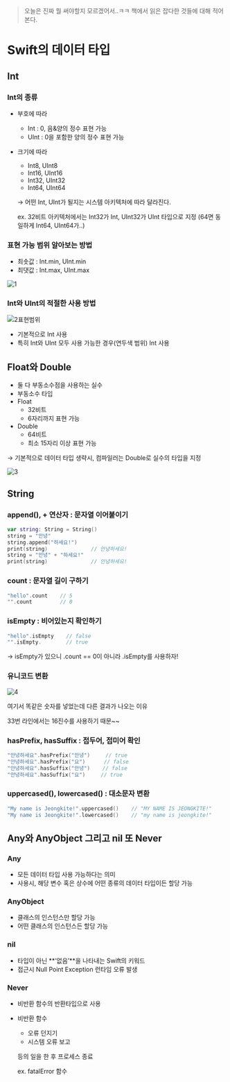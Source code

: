 > 오늘은 진짜 뭘 써야할지 모르겠어서..ㅋㅋ
책에서 읽은 잡다한 것들에 대해 적어본다.
> 

# Swift의 데이터 타입

## Int

### Int의 종류

- 부호에 따라
    - Int : 0, 음&양의 정수 표현 가능
    - UInt : 0을 포함한 양의 정수 표현 가능
- 크기에 따라
    - Int8, UInt8
    - Int16, UInt16
    - Int32, UInt32
    - Int64, UInt64
    
    → 어떤 Int, UInt가 될지는 시스템 아키텍처에 따라 달라진다.
    
    ex. 32비트 아키텍처에서는 Int32가 Int, UInt32가 UInt 타입으로 지정 (64면 동일하게 Int64, UInt64가..)
    

### 표현 가능 범위 알아보는 방법

- 최솟값 : Int.min, UInt.min
- 최댓값 : Int.max, UInt.max

![1](https://user-images.githubusercontent.com/75439868/214008325-9b4ef0fc-e3c2-49ca-aeac-82b984e95cdd.png)

### Int와 UInt의 적절한 사용 방법

![2표현범위](https://user-images.githubusercontent.com/75439868/214008353-e54f9409-3776-40c0-aef1-1481a4137e56.png)

- 기본적으로 Int 사용
- 특히 Int와 UInt 모두 사용 가능한 경우(연두색 범위) Int 사용

## Float와 Double

- 둘 다 부동소수점을 사용하는 실수
- 부동소수 타입
- Float
    - 32비트
    - 6자리까지 표현 가능
- Double
    - 64비트
    - 최소 15자리 이상 표현 가능

→ 기본적으로 데이터 타입 생략시, 컴파일러는 Double로 실수의 타입을 지정

![3](https://user-images.githubusercontent.com/75439868/214008403-5607186e-2874-4b36-8e1e-008bc29b2cd8.png)

## String

### append(), + 연산자 : 문자열 이어붙이기

```swift
var string: String = String()
string = "안녕"
string.append("하세요!")
print(string)              // 안녕하세요!
string = "안녕" + "하세요!"
print(string)              // 안녕하세요!
```

### count : 문자열 길이 구하기

```swift
"hello".count    // 5
"".count         // 0
```

### isEmpty : 비어있는지 확인하기

```swift
"hello".isEmpty    // false
"".isEmpty.        // true
```

→ isEmpty가 있으니 .count == 0이 아니라 .isEmpty를 사용하자!

### 유니코드 변환

![4](https://user-images.githubusercontent.com/75439868/214008441-6c3a4002-4090-41da-8c76-6e368488a2c6.png)

여기서 똑같은 숫자를 넣었는데 다른 결과가 나오는 이유

33번 라인에서는 16진수를 사용하기 때문~~

### hasPrefix, hasSuffix : 접두어, 접미어 확인

```swift
"안녕하세요".hasPrefix("안녕")     // true
"안녕하세요".hasPrefix("요")      // false
"안녕하세요".hasSuffix("안녕")    // false
"안녕하세요".hasSuffix("요")     // true
```

### uppercased(), lowercased() : 대소문자 변환

```swift
"My name is Jeongkite!".uppercased()    // "MY NAME IS JEONGKITE!"
"My name is Jeongkite!".lowercased()    // "my name is jeongkite!"
```

## Any와 AnyObject 그리고 nil 또 Never

### Any

- 모든 데이터 타입 사용 가능하다는 의미
- 사용시, 해당 변수 혹은 상수에 어떤 종류의 데이터 타입이든 할당 가능

### AnyObject

- 클래스의 인스턴스만 할당 가능
- 어떤 클래스의 인스턴스든 할당 가능

### nil

- 타입이 아닌 **‘없음’**을 나타내는 Swift의 키워드
- 접근시 Null Point Exception 런타임 오류 발생

### Never

- 비반환 함수의 반환타입으로 사용
- 비반환 함수
    - 오류 던지기
    - 시스템 오류 보고
    
    등의 일을 한 후 프로세스 종료
    
    ex. fatalError 함수

